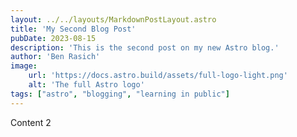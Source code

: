 ```yaml
---
layout: ../../layouts/MarkdownPostLayout.astro
title: 'My Second Blog Post'
pubDate: 2023-08-15
description: 'This is the second post on my new Astro blog.'
author: 'Ben Rasich'
image:
    url: 'https://docs.astro.build/assets/full-logo-light.png'
    alt: 'The full Astro logo'
tags: ["astro", "blogging", "learning in public"]
---
```


Content 2